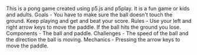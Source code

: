 This is a pong game created using p5.js and p5play.
It is a fun game or kids and adults.
Goals - You have to make sure the ball doesn't touch the ground. Keep playing and get and beat your score.
Rules - Use your left and right arrow keys to move the paddle. If the ball hits the ground you lose.
Components - The ball and paddle.
Challenges - The speed of the ball and the direction the ball is moving.
Mechanics - Pressing the arrow keys to move the paddle.
